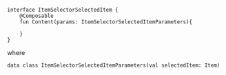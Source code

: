 ```koltin 
interface ItemSelectorSelectedItem {
    @Composable
    fun Content(params: ItemSelectorSelectedItemParameters){

    }
}
```
where

```koltin 
data class ItemSelectorSelectedItemParameters(val selectedItem: Item)
```